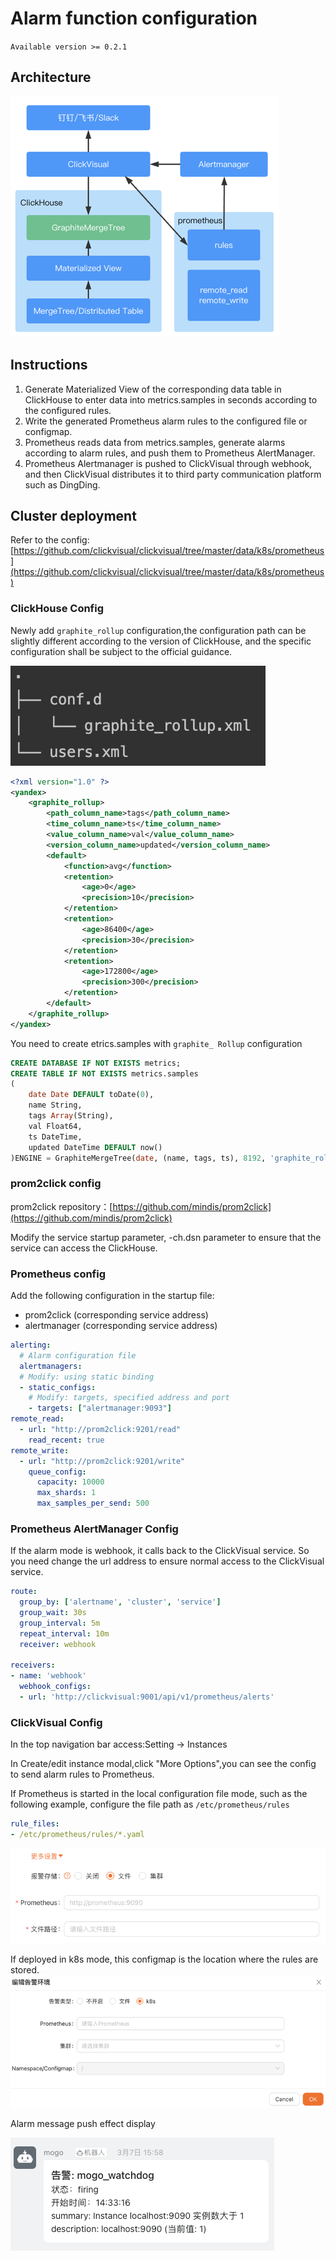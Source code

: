 # Alarm function configuration

`Available version >= 0.2.1`

## Architecture 

![img.png](../../../images/alarm-arch.png)

## Instructions

1. Generate Materialized View of the corresponding data table in ClickHouse to enter data into metrics.samples in seconds according to the configured rules.
2. Write the generated Prometheus alarm rules to the configured file or configmap.
3. Prometheus reads data from metrics.samples, generate alarms according to alarm rules, and push them to Prometheus AlertManager.
4. Prometheus Alertmanager is pushed to ClickVisual through webhook, and then ClickVisual distributes it to third party communication platform such as DingDing.

## Cluster deployment

Refer to the config:[https://github.com/clickvisual/clickvisual/tree/master/data/k8s/prometheus](https://github.com/clickvisual/clickvisual/tree/master/data/k8s/prometheus)

### ClickHouse Config

Newly add `graphite_rollup` configuration,the configuration path can be slightly different according to the version of ClickHouse, and the specific configuration shall be subject to the official guidance.

![img.png](../../../images/graphite_rollup_tree.png)

```xml
<?xml version="1.0" ?>
<yandex>
    <graphite_rollup>
        <path_column_name>tags</path_column_name>
        <time_column_name>ts</time_column_name>
        <value_column_name>val</value_column_name>
        <version_column_name>updated</version_column_name>
        <default>
            <function>avg</function>
            <retention>
                <age>0</age>
                <precision>10</precision>
            </retention>
            <retention>
                <age>86400</age>
                <precision>30</precision>
            </retention>
            <retention>
                <age>172800</age>
                <precision>300</precision>
            </retention>
        </default>
    </graphite_rollup>
</yandex>
```
You need to create etrics.samples with `graphite_ Rollup` configuration

```sql
CREATE DATABASE IF NOT EXISTS metrics;
CREATE TABLE IF NOT EXISTS metrics.samples
(
    date Date DEFAULT toDate(0),
    name String,
    tags Array(String),
    val Float64,
    ts DateTime,
    updated DateTime DEFAULT now()
)ENGINE = GraphiteMergeTree(date, (name, tags, ts), 8192, 'graphite_rollup');
```

### prom2click config

prom2click repository：[https://github.com/mindis/prom2click](https://github.com/mindis/prom2click)

Modify the service startup parameter, -ch.dsn parameter to ensure that the service can access the ClickHouse.

### Prometheus config

Add the following configuration in the startup file:

- prom2click (corresponding service address)
- alertmanager (corresponding service address)

```yaml
alerting:
  # Alarm configuration file
  alertmanagers:
  # Modify: using static binding
  - static_configs:
    # Modify: targets, specified address and port
    - targets: ["alertmanager:9093"]
remote_read:
  - url: "http://prom2click:9201/read"
    read_recent: true
remote_write:
  - url: "http://prom2click:9201/write"
    queue_config:
      capacity: 10000
      max_shards: 1
      max_samples_per_send: 500
```

### Prometheus AlertManager Config

If the alarm mode is webhook, it calls back to the ClickVisual service. So you need change the url address to ensure normal access to the ClickVisual service.

```yaml
route:
  group_by: ['alertname', 'cluster', 'service']
  group_wait: 30s
  group_interval: 5m
  repeat_interval: 10m
  receiver: webhook

receivers:
- name: 'webhook'
  webhook_configs:
  - url: 'http://clickvisual:9001/api/v1/prometheus/alerts'
```

### ClickVisual Config

In the top navigation bar access:Setting -> Instances

In Create/edit instance modal,click "More Options",you can see the config to send alarm rules to Prometheus.

If Prometheus is started in the local configuration file mode, such as the following example, configure the file path as `/etc/prometheus/rules`

```yaml
rule_files:
- /etc/prometheus/rules/*.yaml
```

![img.png](../../../images/alarm-store-file.png)

If deployed in k8s mode, this configmap is the location where the rules are stored.
![img.png](../../../images/alarm-store-k8s.png)

Alarm message push effect display

![img.png](../../../images/alarm-msg-push.png)
